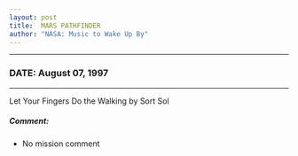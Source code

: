 ```yaml
---
layout: post
title:  MARS PATHFINDER
author: "NASA: Music to Wake Up By"
---
```


----
### DATE: August 07, 1997
----
Let Your Fingers Do the Walking by Sort Sol

##### Comment:
* No mission comment
